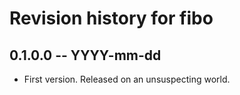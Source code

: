 # Revision history for fibo

## 0.1.0.0  -- YYYY-mm-dd

* First version. Released on an unsuspecting world.
